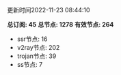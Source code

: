 更新时间2022-11-23 08:44:10

**总订阅: 45**
**总节点: 1278**
**有效节点: 264**
- ssr节点: 16
- v2ray节点: 202
- trojan节点: 39
- ss节点: 7
